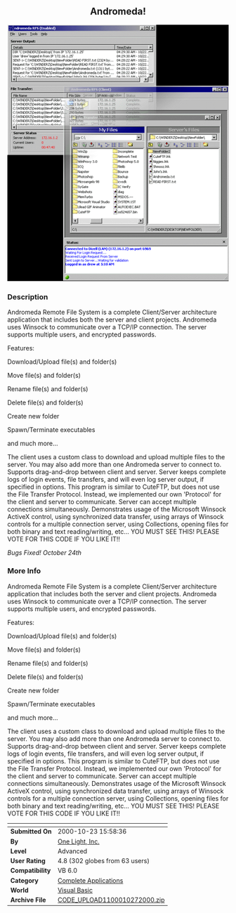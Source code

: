 ﻿<div align="center">

## Andromeda\!

<img src="PIC2000102292113710.GIF">
</div>

### Description

Andromeda Remote File System is a complete Client/Server architecture application that includes both the server and client projects. Andromeda uses Winsock to communicate over a TCP/IP connection. The server supports multiple users, and encrypted passwords.

Features:

Download/Upload file(s) and folder(s)

Move file(s) and folder(s)

Rename file(s) and folder(s)

Delete file(s) and folder(s)

Create new folder

Spawn/Terminate executables

and much more...

The client uses a custom class to download and upload multiple files to the server. You may also add more than one Andromeda server to connect to. Supports drag-and-drop between client and server. Server keeps complete logs of login events, file transfers, and will even log server output, if specified in options. This program is similar to CuteFTP, but does not use the File Transfer Protocol. Instead, we implemented our own 'Protocol' for the client and server to communicate. Server can accept multiple connections simultaneously. Demonstrates usage of the Microsoft Winsock ActiveX control, using synchronized data transfer, using arrays of Winsock controls for a multiple connection server, using Collections, opening files for both binary and text reading/writing, etc... YOU MUST SEE THIS! PLEASE VOTE FOR THIS CODE IF YOU LIKE IT!!

*Bugs Fixed! October 24th*
 
### More Info
 
Andromeda Remote File System is a complete Client/Server architecture application that includes both the server and client projects. Andromeda uses Winsock to communicate over a TCP/IP connection. The server supports multiple users, and encrypted passwords.

Features:

Download/Upload file(s) and folder(s)

Move file(s) and folder(s)

Rename file(s) and folder(s)

Delete file(s) and folder(s)

Create new folder

Spawn/Terminate executables

and much more...

The client uses a custom class to download and upload multiple files to the server. You may also add more than one Andromeda server to connect to. Supports drag-and-drop between client and server. Server keeps complete logs of login events, file transfers, and will even log server output, if specified in options. This program is similar to CuteFTP, but does not use the File Transfer Protocol. Instead, we implemented our own 'Protocol' for the client and server to communicate. Server can accept multiple connections simultaneously. Demonstrates usage of the Microsoft Winsock ActiveX control, using synchronized data transfer, using arrays of Winsock controls for a multiple connection server, using Collections, opening files for both binary and text reading/writing, etc... YOU MUST SEE THIS! PLEASE VOTE FOR THIS CODE IF YOU LIKE IT!!


<span>             |<span>
---                |---
**Submitted On**   |2000-10-23 15:58:36
**By**             |[One Light, Inc\.](https://github.com/Planet-Source-Code/PSCIndex/blob/master/ByAuthor/one-light-inc.md)
**Level**          |Advanced
**User Rating**    |4.8 (302 globes from 63 users)
**Compatibility**  |VB 6\.0
**Category**       |[Complete Applications](https://github.com/Planet-Source-Code/PSCIndex/blob/master/ByCategory/complete-applications__1-27.md)
**World**          |[Visual Basic](https://github.com/Planet-Source-Code/PSCIndex/blob/master/ByWorld/visual-basic.md)
**Archive File**   |[CODE\_UPLOAD1100010272000\.zip](https://github.com/Planet-Source-Code/one-light-inc-andromeda__1-12224/archive/master.zip)








